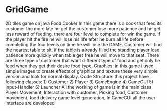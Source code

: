 # GridGame
2D tiles game on java
Food Cooker
In this game there is a cook that feed its customer the more late he get the customer lose more patience and he get less reward of feeding. there are four level to complete for win the game. if the player hit the fire he will lose his life after he burn all life before completing the four levels on time he will lose the GAME.
Customer will find the nearest table to sit. if the table is already filled the standing player lose patience more quickly when table get free he will move to that seat. There are three type of customer that want different type of food and get only be feed when they get their desire food type. 
Graphics:
	in this game i used simple images to create effects of graphics and texture these very simple version and look for normal display.
Code Structure:
	this project have following classes:
	1) Customer 
	2) Player
	3) GameEngine
	4) GameGUI
	5) Input-Handler
	6) Launcher
	All the working of game is in the main class Player Movement, Interaction with customer, Picking food, Customer movement, food delivery game level generation, In GameGUI all the user interface are developed  
